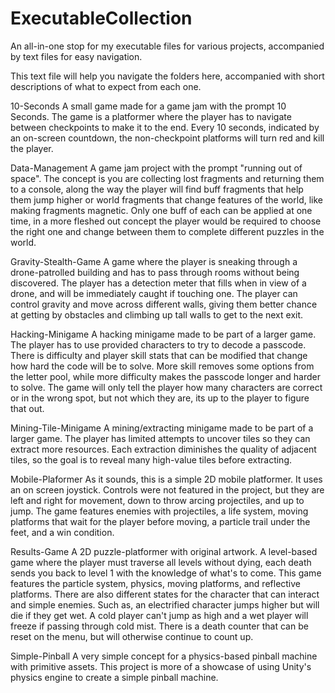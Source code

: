 # ExecutableCollection
An all-in-one stop for my executable files for various projects, accompanied by text files for easy navigation.

This text file will help you navigate the folders here, accompanied with short descriptions of what to expect from each one.

10-Seconds
    A small game made for a game jam with the prompt 10 Seconds. 
    The game is a platformer where the player has to navigate between checkpoints to make it to the end.
    Every 10 seconds, indicated by an on-screen countdown, the non-checkpoint platforms will turn red and kill the player.

Data-Management
    A game jam project with the prompt "running out of space".
    The concept is you are collecting lost fragments and returning them to a console, along the way the player will find buff fragments that help them jump higher or world fragments that change features of the world, like making fragments magnetic.
    Only one buff of each can be applied at one time, in a more fleshed out concept the player would be required to choose the right one and change between them to complete different puzzles in the world.

Gravity-Stealth-Game
    A game where the player is sneaking through a drone-patrolled building and has to pass through rooms without being discovered.
    The player has a detection meter that fills when in view of a drone, and will be immediately caught if touching one.
    The player can control gravity and move across different walls, giving them better chance at getting by obstacles and climbing up tall walls to get to the next exit.
    
Hacking-Minigame
    A hacking minigame made to be part of a larger game.
    The player has to use provided characters to try to decode a passcode. There is difficulty and player skill stats that can be modified that change how hard the code will be to solve.
    More skill removes some options from the letter pool, while more difficulty makes the passcode longer and harder to solve.
    The game will only tell the player how many characters are correct or in the wrong spot, but not which they are, its up to the player to figure that out.

Mining-Tile-Minigame
    A mining/extracting minigame made to be part of a larger game.
    The player has limited attempts to uncover tiles so they can extract more resources.
    Each extraction diminishes the quality of adjacent tiles, so the goal is to reveal many high-value tiles before extracting.

Mobile-Plaformer
    As it sounds, this is a simple 2D mobile platformer. It uses an on screen joystick.
    Controls were not featured in the project, but they are left and right for movement, down to throw arcing projectiles, and up to jump.
    The game features enemies with projectiles, a life system, moving platforms that wait for the player before moving, a particle trail under the feet, and a win condition.

Results-Game
    A 2D puzzle-platformer with original artwork. 
    A level-based game where the player must traverse all levels without dying, each death sends you back to level 1 with the knowledge of what's to come.
    This game features the particle system, physics, moving platforms, and reflective platforms. There are also different states for the character that can interact and simple enemies.
    Such as, an electrified character jumps higher but will die if they get wet. A cold player can't jump as high and a wet player will freeze if passing through cold mist.
    There is a death counter that can be reset on the menu, but will otherwise continue to count up.

Simple-Pinball
    A very simple concept for a physics-based pinball machine with primitive assets.
    This project is more of a showcase of using Unity's physics engine to create a simple pinball machine.

